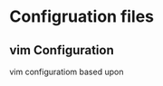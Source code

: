 # Configruation files

## vim Configuration

vim configuratiom based upon [](http://marcgg.com/blog/2016/03/01/vimrc-example/)

